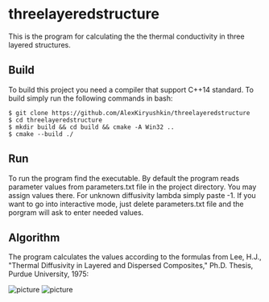 # threelayeredstructure

This is the program for calculating the the thermal conductivity in three layered structures.

## Build 

To build this project you need a compiler that support C++14 standard. To build simply run the following commands in bash:
	
	$ git clone https://github.com/AlexKiryushkin/threelayeredstructure
	$ cd threelayeredstructure
	$ mkdir build && cd build && cmake -A Win32 ..
	$ cmake --build ./

## Run

To run the program find the executable. By default the program reads parameter values from parameters.txt file in the project directory. You may assign values there. For unknown diffusivity lambda simply paste -1. If you want to go into interactive mode, just delete parameters.txt file and the porgram will ask to enter needed values.

## Algorithm

The program calculates the values according to the formulas from Lee, H.J., "Thermal Diffusivity in Layered and Dispersed Composites," Ph.D. Thesis, Purdue University, 1975:

![picture](img/formulas_1.JPG)
![picture](img/formulas_2.JPG)